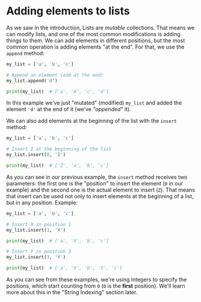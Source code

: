 # Adding elements to lists

As we saw in the introduction, Lists are _mutable_ collections. That means we can modify lists, and one of the most common modifications is adding things to them. We can add elements in different positions, but the most common operation is adding elements "at the end". For that, we use the `append` method:

```python
my_list = ['a', 'b', 'c']

# Append an element (add at the end)
my_list.append('d')

print(my_list)  # ['a', 'b', 'c', 'd']
```

In this example we've just "mutated" (modified) `my_list` and added the element `'d'` at the end of it (we've _"appended"_ it).

We can also add elements at the beginning of the list with the `insert` method:

```python
my_list = ['a', 'b', 'c']

# Insert Z at the beginning of the list
my_list.insert(0, 'Z')

print(my_list)  # ['Z', 'a', 'b', 'c']
```

As you can see in our previous example, the `insert` method receives two parameters: the first one is the "position" to insert the element (`0` in our example) and the second one is the actual element to insert (`Z`). That means that insert can be used not only to insert elements at the beginning of a list, but in any position. Example:

```python
my_list = ['a', 'b', 'c']

# Insert X in position 1
my_list.insert(1, 'X')

print(my_list)  # ['a', 'X', 'b', 'c']

# Insert Y in position 3
my_list.insert(3, 'Y')

print(my_list)  # ['a', 'X', 'b', 'Y', 'c']
```

As you can see from these examples, we're using integers to specify the positions, which start counting from `0` (`0` is the **first** position). We'll learn more about this in the "String Indexing" section later.
